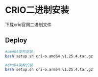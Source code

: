 # CRIO二进制安装
下载crio官网二进制文件
## Deploy
```bash
#amd64架构安装
bash setup.sh cri-o.amd64.v1.25.4.tar.gz

#arm64架构安装
bash setup.sh cri-o.arm64.v1.25.4.tar.gz

```